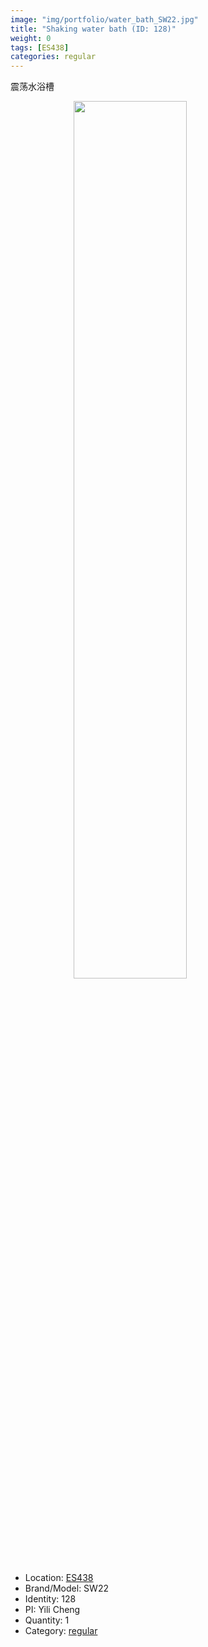 ```yaml
---
image: "img/portfolio/water_bath_SW22.jpg"
title: "Shaking water bath (ID: 128)"
weight: 0
tags: [ES438]
categories: regular
---
```


震荡水浴槽

<!--more-->

<img src="../../img/portfolio/water_bath_SW22.jpg" width="60%" style="display: block; margin: auto;">

- Location: [ES438](../../tags/es438)
- Brand/Model: SW22
- Identity: 128
- PI: Yili Cheng
- Quantity: 1
- Category: [regular](../../categories/regular)






